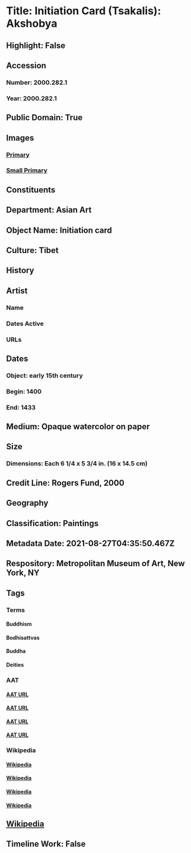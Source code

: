 # Title: Initiation Card (Tsakalis): Akshobya
## Highlight: False
## Accession
### Number: 2000.282.1
### Year: 2000.282.1
## Public Domain: True
## Images
### [Primary](https://images.metmuseum.org/CRDImages/as/original/DP338611.jpg)
### [Small Primary](https://images.metmuseum.org/CRDImages/as/web-large/DP338611.jpg)
## Constituents
## Department: Asian Art
## Object Name: Initiation card
## Culture: Tibet
## History
## Artist
### Name
### Dates Active
### URLs
## Dates
### Object: early 15th century
### Begin: 1400
### End: 1433
## Medium: Opaque watercolor on paper
## Size
### Dimensions: Each 6 1/4 x 5 3/4 in. (16 x 14.5 cm)
## Credit Line: Rogers Fund, 2000
## Geography
## Classification: Paintings
## Metadata Date: 2021-08-27T04:35:50.467Z
## Respository: Metropolitan Museum of Art, New York, NY
## Tags
### Terms
#### Buddhism
#### Bodhisattvas
#### Buddha
#### Deities
### AAT
#### [AAT URL](http://vocab.getty.edu/page/aat/300073738)
#### [AAT URL](http://vocab.getty.edu/page/aat/300264360)
#### [AAT URL](http://vocab.getty.edu/page/aat/300262950)
#### [AAT URL](http://vocab.getty.edu/page/aat/300343850)
### Wikipedia
#### [Wikipedia]()
#### [Wikipedia]()
#### [Wikipedia]()
#### [Wikipedia]()
## [Wikipedia](https://www.wikidata.org/wiki/Q78751222)
## Timeline Work: False